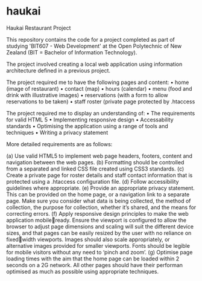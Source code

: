 # haukai
Haukai Restaurant Project

This repository contains the code for a project completed as part of studying 'BIT607 - Web Development' at
the Open Polytechnic of New Zealand (BIT = Bachelor of Information Technology).

The project involved creating a local web application using information architecture defined in a previous project.

The project required me to have the following pages and content:
  • home (image of restaurant)
  • contact (map)
  • hours (calendar)
  • menu (food and drink with illustrative images)
  • reservations (with a form to allow reservations to be taken)
  • staff roster (private page protected by .htaccess

The project required me to display an understanding of:
  • The requirements for valid HTML 5
  • Implementing responsive design
  • Accessability standards
  • Optimising the application using a range of tools and techniques
  • Writing a privacy statement

More detailed requirements are as follows:

(a) Use valid HTML5 to implement web page headers, footers, content and
navigation between the web pages.
(b) Formatting should be controlled from a separated and linked CSS file
created using CSS3 standards.
(c) Create a private page for roster details and staff contact information
that is protected using a .htaccess configuration file.
(d) Follow accessibility guidelines where appropriate.
(e) Provide an appropriate privacy statement. This can be provided on the
home page, or a navigation link to a separate page. Make sure you
consider what data is being collected, the method of collection, the
purpose for collection, whether it’s shared, and the means for correcting
errors.
(f) Apply responsive design principles to make the web application mobileready. 
Ensure the viewport is configured to allow the browser to adjust
page dimensions and scaling will suit the different device sizes, and
that pages can be easily resized by the user with no reliance on fixedwidth viewports. 
Images should also scale appropriately, or alternative
images provided for smaller viewports. Fonts should be legible for mobile
visitors without any need to ‘pinch and zoom’.
(g) Optimise page loading times with the aim that the home page can be
loaded within 2 seconds on a 2G network. All other pages should have
their performan optimised as much as possible using appropriate
techniques.
